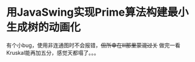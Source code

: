 # 用JavaSwing实现Prime算法构建最小生成树的动画化
有个小bug，使用非连通图时不会报错，<del>但所幸在lll那里蒙混过关</del>
做完一看Kruskal能再加五分，感觉天都塌了。。。

